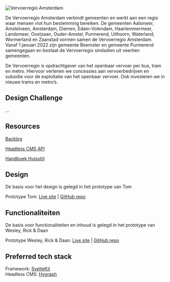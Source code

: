 ![Vervoerregio Amsterdam](https://user-images.githubusercontent.com/1061632/191292939-24d4ffc0-51da-44b2-9317-981b0a436e15.png)


De Vervoerregio Amsterdam verbindt gemeenten en werkt aan een regio waar mensen vlot hun bestemming bereiken. De gemeenten Aalsmeer, Amstelveen, Amsterdam, Diemen, Edam-Volendam, Haarlemmermeer, Landsmeer, Oostzaan, Ouder-Amstel, Purmerend, Uithoorn, Waterland, Wormerland en Zaanstad vormen samen de Vervoerregio Amsterdam. Vanaf 1 januari 2022 zijn gemeente Beemster en gemeente Purmerend samengegaan en bestaat de Vervoerregio sindsdien uit veertien gemeenten. 

De Vervoerregio is opdrachtgever van het openbaar vervoer per bus, tram en metro. Hiervoor verlenen we concessies aan vervoerbedrijven en subsidie voor de exploitatie van het openbaar vervoer. Ook investeren we in nieuwe trams en metro’s.

## Design Challenge
...

## Resources

[Backlog](https://github.com/orgs/fdnd-agency/projects/8/views/1?visibleFields=%5B%22Title%22%2C%22Assignees%22%2C%22Status%22%2C%22Labels%22%5D)

<!--[Sprintplanning Miro Board](https://miro.com/app/board/uXjVPhXSEn0=/?share_link_id=694598263794)-->

[Headless CMS API](https://app.hygraph.com/87ee9d0aec0041dda6d11564cc26f08b/master)

[Handboek Huisstijl](https://github.com/fdnd-agency/vervoerregio-amsterdam/blob/main/Vervoerregio%20Handboek_Huisstijl%202021.pdf)  
 
## Design
De basis voor het design is gelegd in het prototype van Tom  

Prototype Tom: [Live site](https://dull-cyan-seagull-hose.cyclic.app/) | [GitHub repo](https://github.com/tom-2810/the-web-is-for-everyone-interactive-functionality)  

## Functionaliteiten
De basis voor functionaliteiten en inhoud is gelegd in het prototype van Wesley, Rick & Daan

Prototype Wesley, Rick & Daan: [Live site](https://vervoerregio-amsterdam-sprint11.adaptable.app/) | [GitHub repo](https://github.com/WesleySchorel/connecting-people-realtime-web-app)  

## Preferred tech stack

Framework: [SvelteKit](https://kit.svelte.dev/)   
Headless CMS: [Hygraph](https://hygraph.com/)


